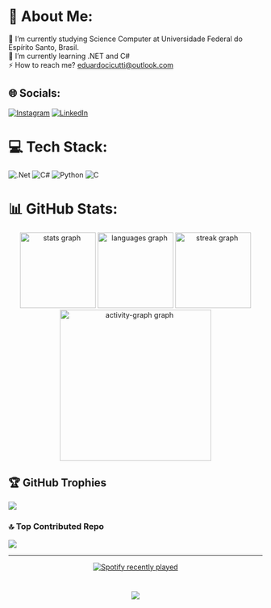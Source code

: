 # 💫 About Me:
🔭 I’m currently studying Science Computer at Universidade Federal do Espírito Santo, Brasil.<br>🌱 I’m currently learning .NET and C#<br>⚡ How to reach me? eduardocicutti@outlook.com


## 🌐 Socials:
[![Instagram](https://img.shields.io/badge/Instagram-%23E4405F.svg?logo=Instagram&logoColor=white)](https://instagram.com/e.cicutti) [![LinkedIn](https://img.shields.io/badge/LinkedIn-%230077B5.svg?logo=linkedin&logoColor=white)](https://linkedin.com/in/eduardocicutti) 

# 💻 Tech Stack:
![.Net](https://img.shields.io/badge/.NET-5C2D91?style=for-the-badge&logo=.net&logoColor=white) ![C#](https://img.shields.io/badge/c%23-%23239120.svg?style=for-the-badge&logo=csharp&logoColor=white) ![Python](https://img.shields.io/badge/python-3670A0?style=for-the-badge&logo=python&logoColor=ffdd54) ![C](https://img.shields.io/badge/c-%2300599C.svg?style=for-the-badge&logo=c&logoColor=white)
# 📊 GitHub Stats:
<div align="center">
  <img src="https://github-readme-stats.vercel.app/api?username=eduardocicutti&hide_title=false&hide_rank=false&show_icons=true&include_all_commits=true&count_private=true&disable_animations=false&theme=gotham&locale=en&hide_border=false&order=1" height="150" alt="stats graph"  />
  <img src="https://github-readme-stats.vercel.app/api/top-langs?username=eduardocicutti&locale=en&hide_title=false&layout=compact&card_width=320&langs_count=5&theme=gotham&hide_border=false&order=2" height="150" alt="languages graph"  />
  <img src="https://streak-stats.demolab.com?user=eduardocicutti&locale=en&mode=daily&theme=gotham&hide_border=false&border_radius=5&order=3" height="150" alt="streak graph"  />
  <img src="https://github-readme-activity-graph.vercel.app/graph?username=eduardocicutti&radius=16&theme=gotham&area=true&order=5" height="300" alt="activity-graph graph"  />
</div>

###

## 🏆 GitHub Trophies
![](https://github-profile-trophy.vercel.app/?username=eduardocicutti&theme=radical&no-frame=false&no-bg=true&margin-w=4)

### 🔝 Top Contributed Repo
![](https://github-contributor-stats.vercel.app/api?username=eduardocicutti&limit=5&theme=dark&combine_all_yearly_contributions=true)

---
<div align="center">
  <a href="https://open.spotify.com/user/v3gjt1bzo6dqi1uj1avlov8f9">
    <img src="https://spotify-recently-played-readme.vercel.app/api?user=v3gjt1bzo6dqi1uj1avlov8f9&count=1&unique=true" alt="Spotify recently played"  />
  </a>
</div>

###

<br clear="both">

<div align="center">
  <img src="https://visitor-badge.laobi.icu/badge?page_id=eduardocicutti.eduardocicutti&right_color=black"  />
</div>

###
